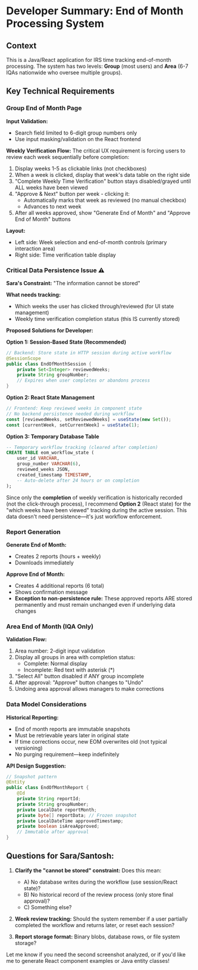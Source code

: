 # Developer Summary: End of Month Processing System

## Context
This is a Java/React application for IRS time tracking end-of-month processing. The system has two levels: **Group** (most users) and **Area** (6-7 IQAs nationwide who oversee multiple groups).

## Key Technical Requirements

### Group End of Month Page

**Input Validation:**
- Search field limited to 6-digit group numbers only
- Use input masking/validation on the React frontend

**Weekly Verification Flow:**
The critical UX requirement is forcing users to review each week sequentially before completion:

1. Display weeks 1-5 as clickable links (not checkboxes)
2. When a week is clicked, display that week's data table on the right side
3. "Complete Weekly Time Verification" button stays disabled/grayed until ALL weeks have been viewed
4. "Approve & Next" button per week - clicking it:
   - Automatically marks that week as reviewed (no manual checkbox)
   - Advances to next week
5. After all weeks approved, show "Generate End of Month" and "Approve End of Month" buttons

**Layout:**
- Left side: Week selection and end-of-month controls (primary interaction area)
- Right side: Time verification table display

### Critical Data Persistence Issue ⚠️

**Sara's Constraint:** "The information cannot be stored"

**What needs tracking:**
- Which weeks the user has clicked through/reviewed (for UI state management)
- Weekly time verification completion status (this IS currently stored)

**Proposed Solutions for Developer:**

**Option 1: Session-Based State (Recommended)**
```java
// Backend: Store state in HTTP session during active workflow
@SessionScope
public class EndOfMonthSession {
    private Set<Integer> reviewedWeeks;
    private String groupNumber;
    // Expires when user completes or abandons process
}
```

**Option 2: React State Management**
```javascript
// Frontend: Keep reviewed weeks in component state
// No backend persistence needed during workflow
const [reviewedWeeks, setReviewedWeeks] = useState(new Set());
const [currentWeek, setCurrentWeek] = useState(1);
```

**Option 3: Temporary Database Table**
```sql
-- Temporary workflow tracking (cleared after completion)
CREATE TABLE eom_workflow_state (
    user_id VARCHAR,
    group_number VARCHAR(6),
    reviewed_weeks JSON,
    created_timestamp TIMESTAMP,
    -- Auto-delete after 24 hours or on completion
);
```

Since only the **completion** of weekly verification is historically recorded (not the click-through process), I recommend **Option 2** (React state) for the "which weeks have been viewed" tracking during the active session. This data doesn't need persistence—it's just workflow enforcement.

### Report Generation

**Generate End of Month:**
- Creates 2 reports (hours + weekly)
- Downloads immediately

**Approve End of Month:**
- Creates 4 additional reports (6 total)
- Shows confirmation message
- **Exception to non-persistence rule:** These approved reports ARE stored permanently and must remain unchanged even if underlying data changes

### Area End of Month (IQA Only)

**Validation Flow:**
1. Area number: 2-digit input validation
2. Display all groups in area with completion status:
   - Complete: Normal display
   - Incomplete: Red text with asterisk (*)
3. "Select All" button disabled if ANY group incomplete
4. After approval: "Approve" button changes to "Undo"
5. Undoing area approval allows managers to make corrections

### Data Model Considerations

**Historical Reporting:**
- End of month reports are immutable snapshots
- Must be retrievable years later in original state
- If time corrections occur, new EOM overwrites old (not typical versioning)
- No purging requirement—keep indefinitely

**API Design Suggestion:**
```java
// Snapshot pattern
@Entity
public class EndOfMonthReport {
    @Id
    private String reportId;
    private String groupNumber;
    private LocalDate reportMonth;
    private byte[] reportData; // Frozen snapshot
    private LocalDateTime approvedTimestamp;
    private boolean isAreaApproved;
    // Immutable after approval
}
```

## Questions for Sara/Santosh:

1. **Clarify the "cannot be stored" constraint:** Does this mean:
   - A) No database writes during the workflow (use session/React state)?
   - B) No historical record of the review process (only store final approval)?
   - C) Something else?

2. **Week review tracking:** Should the system remember if a user partially completed the workflow and returns later, or reset each session?

3. **Report storage format:** Binary blobs, database rows, or file system storage?

Let me know if you need the second screenshot analyzed, or if you'd like me to generate React component examples or Java entity classes!
